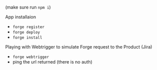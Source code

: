 (make sure run `npm i`)

App installaion
- `forge register`
- `forge deploy`
- `forge install`

Playing with Webtrigger to simulate Forge request to the Product (Jira)
- `forge webtrigger`
- ping the url returned (there is no auth)
